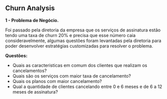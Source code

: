 ## Churn Analysis
__1 - Problema de Negócio.__

Foi passado pela diretoria da empresa que os serviços de assinatura estão tendo uma taxa de churn 20% e precisa que esse número caia consideravelmente, algumas questões foram levantadas pela diretoria para poder desenvolver estratégias customizadas para resolver o problema.

__Questões:__
+ Quais as caracteristicas em comum dos clientes que realizam os cancelamentos?
+ Quais são os serviços com maior taxa de cancelamento?
+ Quais os planos com maior cancelamento?
+ Qual a quantidade de clientes cancelando entre 0 e 6 meses e de 6 a 12 meses de assinatura?

## 
